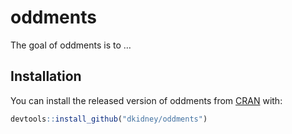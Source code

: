 
<!-- README.md is generated from README.Rmd. Please edit that file -->

# oddments

The goal of oddments is to …

## Installation

You can install the released version of oddments from
[CRAN](https://CRAN.R-project.org) with:

``` r
devtools::install_github("dkidney/oddments")
```
